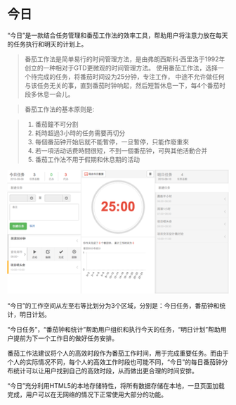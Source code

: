 # 今日

<!-- create time: 2015-04-13 17:46:55  -->

“今日”是一款结合任务管理和番茄工作法的效率工具，帮助用户将注意力放在每天的任务执行和明天的计划上。
> 番茄工作法是简单易行的时间管理方法，是由弗朗西斯科·西里洛于1992年创立的一种相对于GTD更微观的时间管理方法。
> 使用番茄工作法，选择一个待完成的任务，将番茄时间设为25分钟，专注工作，
> 中途不允许做任何与该任务无关的事，直到番茄时钟响起，然后短暂休息一下，每4个番茄时段多休息一会儿。

> 番茄工作法的基本原则是:

> 1.   番茄鐘不可分割
> 2.   耗時超過3小時的任务需要再切分
> 3.   每個番茄钟开始后就不能暫停，一旦暫停，只能作廢重來
> 4.   若一項活动话费時間很短，不到一個番茄钟，可與其他活動合并
> 5.   番茄工作法不用于假期和休息期的活动

![今日界面截图](https://raw.githubusercontent.com/Bing1983/today-gtd/master/screenshot.png "今日界面截图")

“今日”的工作空间从左至右等比划分为3个区域，分别是：今日任务，番茄钟和统计，明日计划。

“今日任务”，“番茄钟和统计”帮助用户组织和执行今天的任务，“明日计划”帮助用户提前为下一个工作日的做好任务安排。

番茄工作法建议将个人的高效时段作为番茄工作时间，用于完成重要任务。而由于个人的实际情况不同，每个人的高效工作时段也可能不同，“今日”的每日番茄钟分布统计可以让用户找到自己的高效时段，从而做出更合理的时间安排。

“今日”充分利用HTML5的本地存储特性，将所有数据存储在本地，一旦页面加载完成，用户可以在无网络的情况下正常使用大部分的功能。